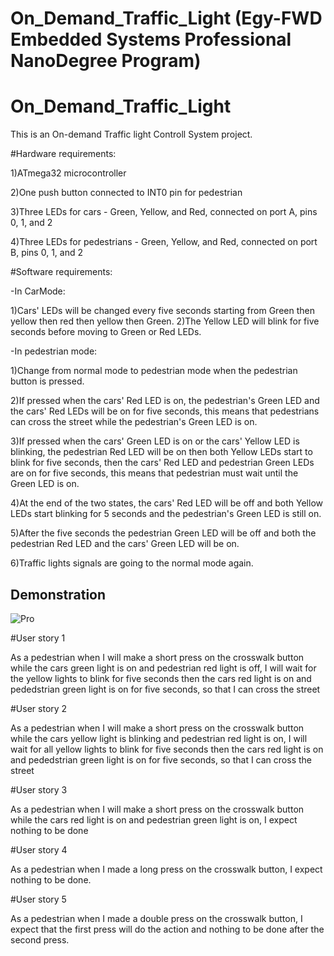 # On_Demand_Traffic_Light                                         (Egy-FWD Embedded Systems Professional NanoDegree Program)
# On_Demand_Traffic_Light
This is an On-demand Traffic light Controll System project.

#Hardware requirements:

1)ATmega32 microcontroller

2)One push button connected to INT0 pin for pedestrian

3)Three LEDs for cars - Green, Yellow, and Red, connected on port A, pins 0, 1, and 2

4)Three LEDs for pedestrians - Green, Yellow, and Red, connected on port B, pins 0, 1, and 2

#Software requirements:

-In CarMode:

1)Cars' LEDs will be changed every five seconds starting from Green then yellow then red then yellow then Green.
2)The Yellow LED will blink for five seconds before moving to Green or Red LEDs.


-In pedestrian mode:

1)Change from normal mode to pedestrian mode when the pedestrian button is pressed.

2)If pressed when the cars' Red LED is on, the pedestrian's Green LED and the cars' Red LEDs will be on for five seconds, this means that pedestrians can cross the
street while the pedestrian's Green LED is on.

3)If pressed when the cars' Green LED is on or the cars' Yellow LED is blinking, the pedestrian Red LED will be on then both Yellow LEDs start to blink for five seconds, then the cars' Red LED and pedestrian Green LEDs are on for five seconds, this means that pedestrian must wait until the Green LED is on.

4)At the end of the two states, the cars' Red LED will be off and both Yellow LEDs start blinking for 5 seconds and the pedestrian's Green LED is still on.

5)After the five seconds the pedestrian Green LED will be off and both the pedestrian Red LED and the cars' Green LED will be on.

6)Traffic lights signals are going to the normal mode again.

## Demonstration
![Pro](https://user-images.githubusercontent.com/95107740/208818844-ff86e768-2bdf-42fe-afa7-505e1febf5fd.png)


#User story 1

As a pedestrian when I will make a short press on the crosswalk button while the cars green light is on and pedestrian red light is off, I will wait for the yellow lights to blink for five seconds then the cars red light is on and pededstrian green light is on for five seconds, so that I can cross the street

#User story 2

As a pedestrian when I will make a short press on the crosswalk button while the cars yellow light is blinking and pedestrian red light is on, I will wait for all yellow lights to blink for five seconds then the cars red light is on and pededstrian green light is on for five seconds, so that I can cross the street

#User story 3

As a pedestrian when I will make a short press on the crosswalk button while the cars red light is on and pedestrian green light is on, I expect nothing to be done

#User story 4

As a pedestrian when I made a long press on the crosswalk button, I expect nothing to be done.

#User story 5

As a pedestrian when I made a double press on the crosswalk button, I expect that the first press will do the action and nothing to be done after the second press.
